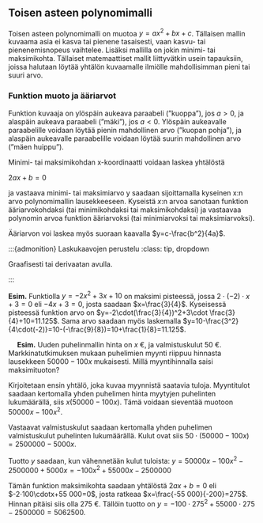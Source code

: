 <!-- #region -->
## Toisen asteen polynomimalli

Toisen asteen polynomimalli on muotoa $y=ax^2+bx+c$. Tällaisen mallin kuvaama asia ei kasva tai pienene tasaisesti, vaan kasvu- tai pienenemisnopeus vaihtelee. Lisäksi mallilla on jokin minimi- tai maksimikohta. Tällaiset matemaattiset mallit liittyvätkin usein tapauksiin, joissa halutaan löytää yhtälön kuvaamalle ilmiölle mahdollisimman pieni tai suuri arvo.

### Funktion muoto ja ääriarvot

Funktion kuvaaja on ylöspäin aukeava paraabeli (”kuoppa”), jos $a>0$, ja alaspäin aukeava paraabeli (”mäki”), jos $a<0$. Ylöspäin aukeavalle paraabelille voidaan löytää pienin mahdollinen arvo (”kuopan pohja”), ja alaspäin aukeavalle paraabelille voidaan löytää suurin mahdollinen arvo (”mäen huippu”).

Minimi- tai maksimikohdan x-koordinaatti voidaan laskea yhtälöstä 

$2ax+b=0$

ja vastaava minimi- tai maksimiarvo y saadaan sijoittamalla kyseinen x:n arvo polynomimallin lausekkeeseen. Kyseistä $x$:n arvoa sanotaan funktion ääriarvokohdaksi (tai minimikohdaksi tai maksimikohdaksi) ja vastaavaa polynomin arvoa funktion ääriarvoksi (tai minimiarvoksi tai maksimiarvoksi).

Ääriarvon voi laskea myös suoraan kaavalla $y=c-\frac{b^2}{4a}$.

:::{admonition} Laskukaavojen perustelu
:class: tip, dropdown

Graafisesti tai derivaatan avulla.

:::

**Esim.** Funktiolla $y=-2x^2+3x+10$ on maksimi pisteessä, jossa $2\cdot (-2)\cdot x+3=0$ eli $-4x+3=0$, josta saadaan $x=\frac{3}{4}$. Kyseisessä pisteessä funktion arvo on $y=-2\cdot(\frac{3}{4})^2+3\cdot \frac{3}{4}+10=11.125$. Sama arvo saadaan myös laskemalla $y=10-\frac{3^2}{4\cdot(-2)}=10-(-\frac{9}{8})=10+\frac{1}{8}=11.125$.

 
**Esim.** Uuden puhelinmallin hinta on $x$ €, ja valmistuskulut 50 €. Markkinatutkimuksen mukaan puhelimien myynti riippuu hinnasta lausekkeen $50 000-100x$ mukaisesti. Millä myyntihinnalla saisi maksimituoton?

Kirjoitetaan ensin yhtälö, joka kuvaa myynnistä saatavia tuloja. Myyntitulot saadaan kertomalla yhden puhelimen hinta myytyjen puhelinten lukumäärällä, siis $x(50000-100x)$. Tämä voidaan sieventää muotoon $50000x-100x^2$.

Vastaavat valmistuskulut saadaan kertomalla yhden puhelimen valmistuskulut puhelinten lukumäärällä. Kulut ovat siis $50\cdot(50000-100x)=2 500 000-5000x$.

Tuotto $y$ saadaan, kun vähennetään kulut tuloista: $y=50 000 x-100x^2-2 500 000+5000 x=-100x^2+55 000x-2 500 000$

Tämän funktion maksimikohta saadaan yhtälöstä $2ax+b=0$ eli $-2⋅100\cdotx+55 000=0$, josta ratkeaa $x=\frac{-55 000}{-200}=275$.
Hinnan pitäisi siis olla 275 €. Tällöin tuotto on $y=-100\cdot 275^2+55 000\cdot275-2 500 000=5 062 500$.



<!-- #endregion -->
